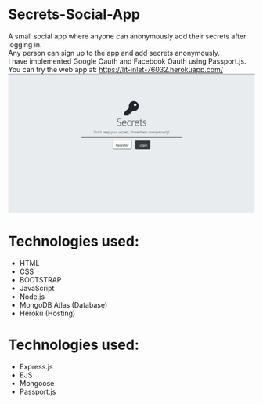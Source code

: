# Secrets-Social-App
A small social app where anyone can anonymously add their secrets after logging in.<br />
Any person can sign up to the app and add secrets anonymously.<br />
I have implemented Google Oauth and Facebook Oauth using Passport.js.<br />
You can try the web app at: https://lit-inlet-76032.herokuapp.com/ <br />
![picture alt](https://github.com/lakshjadhwanilj/Secrets-Social-App/blob/master/Screenshot.png)

# Technologies used:

   * HTML
   * CSS 
   * BOOTSTRAP
   * JavaScript
   * Node.js   
   * MongoDB Atlas (Database)
   * Heroku (Hosting)
   
# Technologies used:

   * Express.js
   * EJS
   * Mongoose
   * Passport.js
